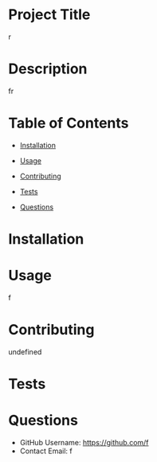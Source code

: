 
# Project Title
r

# Description
fr

# Table of Contents
* [Installation](#installation)
* [Usage](#usage)

* [Contributing](#contributing)
* [Tests](#tests)
* [Questions](#questions)

# Installation


# Usage
f





# Contributing 
undefined

# Tests


# Questions 
* GitHub Username: https://github.com/f
* Contact Email: f


